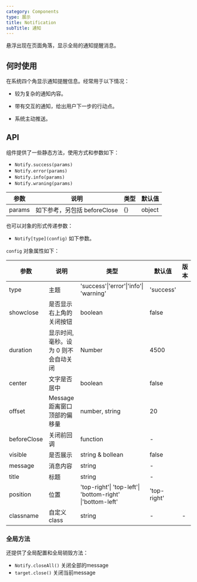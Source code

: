 ```yaml
---
category: Components
type: 展示
title: Notification
subTitle: 通知
---
```


悬浮出现在页面角落，显示全局的通知提醒消息。

## 何时使用
在系统四个角显示通知提醒信息。经常用于以下情况：

- 较为复杂的通知内容。

- 带有交互的通知，给出用户下一步的行动点。

- 系统主动推送。
  
## API

组件提供了一些静态方法，使用方式和参数如下：

- `Notify.success(params)`
- `Notify.error(params)`
- `Notify.info(params)`
- `Notify.wraning(params)`

| 参数   | 说明                         | 类型 | 默认值 |
| ------ | ---------------------------- | ---- | ------ |
| params | 如下参考，另包括 beforeClose | {}   | object |
也可以对象的形式传递参数：
- `Notify[type](config)` 如下参数。

`config` 对象属性如下：

| 参数        | 说明                                  | 类型                                                      | 默认值      | 版本 |
| ----------- | ------------------------------------- | --------------------------------------------------------- | ----------- | ---- |
| type        | 主题                                  | 'success'\|'error'\|'info'\| 'warning'                    | 'success'   |      |
| showclose   | 是否显示右上角的关闭按钮              | boolean                                                   | false       |      |
| duration    | 显示时间, 毫秒。设为 0 则不会自动关闭 | Number                                                    | 4500        |      |
| center      | 文字是否居中                          | boolean                                                   | false       |      |
| offset      | Message 距离窗口顶部的偏移量          | number, string                                            | 20          |      |
| beforeClose | 关闭前回调                            | function                                                  | -           |      |
| visible     | 是否展示                              | string & bollean                                          | false       |      |
| message     | 消息内容                              | string                                                    | -           |      |
| title       | 标题                                  | string                                                    | -           |      |
| position    | 位置                                  | 'top-right'\| 'top-left'\| 'bottom-right' \|'bottom-left' | 'top-right' |      |
| classname   | 自定义class                           | string                                                        | -           | -    |

### 全局方法

还提供了全局配置和全局销毁方法：

- `Notify.closeAll()` 关闭全部的message
- `target.close()` 关闭当前message